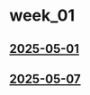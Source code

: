 # week_01 <!-- markmap: foldAll -->
## [2025-05-01](2025-05-01/2025-05-01.html)
## [2025-05-07](2025-05-07/2025-05-07.html)
